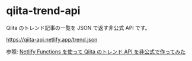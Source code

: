 # qiita-trend-api

Qiita のトレンド記事の一覧を JSON で返す非公式 API です。

https://qiita-api.netlify.app/trend.json

参照: [Netlify Functions を使って Qiita のトレンド API を非公式で作ってみた](https://qiita.com/HelloRusk/items/803f9599cde72810f1a8)

